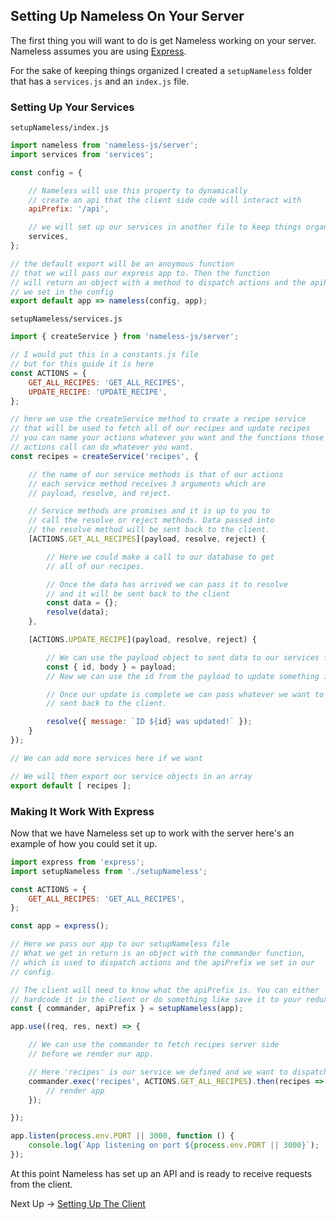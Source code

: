 ## Setting Up Nameless On Your Server

The first thing you will want to do is get Nameless working on your server. Nameless assumes you are using [Express](http://expressjs.com).

For the sake of keeping things organized I created a `setupNameless` folder that has a `services.js` and an `index.js` file.

### Setting Up Your Services

`setupNameless/index.js`
```js
import nameless from 'nameless-js/server';
import services from 'services';

const config = {

    // Nameless will use this property to dynamically
    // create an api that the client side code will interact with
    apiPrefix: '/api',

    // we will set up our services in another file to keep things organized
    services,
};

// the default export will be an anoymous function
// that we will pass our express app to. Then the function
// will return an object with a method to dispatch actions and the apiPrefix
// we set in the config
export default app => nameless(config, app);
```

`setupNameless/services.js`

```js
import { createService } from 'nameless-js/server';

// I would put this in a constants.js file
// but for this guide it is here
const ACTIONS = {
    GET_ALL_RECIPES: 'GET_ALL_RECIPES',
    UPDATE_RECIPE: 'UPDATE_RECIPE',
};

// here we use the createService method to create a recipe service
// that will be used to fetch all of our recipes and update recipes
// you can name your actions whatever you want and the functions those
// actions call can do whatever you want.
const recipes = createService('recipes', {

    // the name of our service methods is that of our actions
    // each service method receives 3 arguments which are
    // payload, resolve, and reject.

    // Service methods are promises and it is up to you to
    // call the resolve or reject methods. Data passed into
    // the resolve method will be sent back to the client.
    [ACTIONS.GET_ALL_RECIPES](payload, resolve, reject) {

        // Here we could make a call to our database to get
        // all of our recipes.

        // Once the data has arrived we can pass it to resolve
        // and it will be sent back to the client
        const data = {};
        resolve(data);
    },

    [ACTIONS.UPDATE_RECIPE](payload, resolve, reject) {

        // We can use the payload object to sent data to our services from the client.
        const { id, body } = payload;
        // Now we can use the id from the payload to update something in the database

        // Once our update is complete we can pass whatever we want to resolve which will be
        // sent back to the client.

        resolve({ message: `ID ${id} was updated!` });
    }
});

// We can add more services here if we want

// We will then export our service objects in an array
export default [ recipes ];
```

### Making It Work With Express

Now that we have Nameless set up to work with the server here's an example of how you could set it up.

```js
import express from 'express';
import setupNameless from './setupNameless';

const ACTIONS = {
    GET_ALL_RECIPES: 'GET_ALL_RECIPES',
};

const app = express();

// Here we pass our app to our setupNameless file
// What we get in return is an object with the commander function,
// which is used to dispatch actions and the apiPrefix we set in our
// config.

// The client will need to know what the apiPrefix is. You can either
// hardcode it in the client or do something like save it to your redux store.
const { commander, apiPrefix } = setupNameless(app);

app.use((req, res, next) => {

    // We can use the commander to fetch recipes server side
    // before we render our app.

    // Here 'recipes' is our service we defined and we want to dispatch the GET_ALL_RECIPES action
    commander.exec('recipes', ACTIONS.GET_ALL_RECIPES).then(recipes => {
        // render app
    });

});

app.listen(process.env.PORT || 3000, function () {
    console.log(`App listening on port ${process.env.PORT || 3000}`);
});

```

At this point Nameless has set up an API and is ready to receive requests from the client.

Next Up -> [Setting Up The Client](client.md)